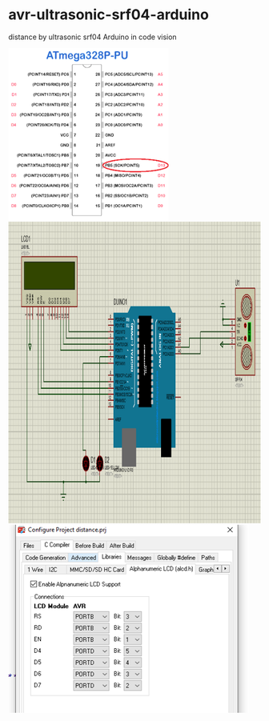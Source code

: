 # avr-ultrasonic-srf04-arduino
distance by ultrasonic srf04 Arduino in code vision 



<img src="Pin-Diagram-of-ATmega328P-Microcontroller1.png" width="320" height="344" />

<img src="proteus.png" width="1127" height="603" />
<img src="lcd.png" width="480" height="376"/>
